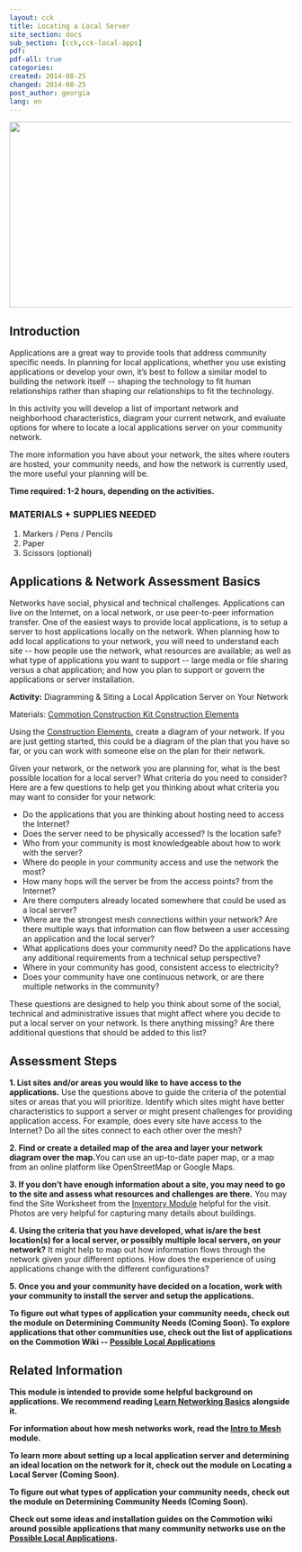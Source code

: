 ```yaml
---
layout: cck
title: Locating a Local Server
site_section: docs
sub_section: [cck,cck-local-apps]
pdf: 
pdf-all: true
categories: 
created: 2014-08-25
changed: 2014-08-25
post_author: georgia
lang: en
---
```

<p><img alt="" class="media-image attr__typeof__foaf:Image img__fid__476 img__view_mode__media_large attr__format__media_large" src="/files/styles/large/public/inventory_the_neighborhood_title.png?itok=qgv6sh9C" style="width: 510px; height: 330px;" typeof="foaf:Image" /></p>

<section id="introduction">
<h2>Introduction</h2>

<p>Applications are a great way to provide tools that address community specific needs. In planning for local applications, whether you use existing applications or develop your own, it’s best to follow a similar model to building the network itself -- shaping the technology to fit human relationships rather than shaping our relationships to fit the technology.</p>

<p>In this activity you will develop a list of important network and neighborhood characteristics, diagram your current network, and evaluate options for where to locate a local applications server on your community network.</p>

<p>The more information you have about your network, the sites where routers are hosted, your community needs, and how the network is currently used, the more useful your planning will be.</p>

<p><strong>Time required:  1-2 hours, depending on the activities.</strong></p>
</section>

<section id="materials-and-supplies-needed">
<h3>MATERIALS + SUPPLIES NEEDED</h3>

<ol class="rteindent1">
	<li>Markers / Pens / Pencils</li>
	<li>Paper</li>
	<li>Scissors (optional)</li>
</ol>

</section>

<section id="network-server-basics">
<h2>Applications & Network Assessment Basics</h2>

<p>Networks have social, physical and technical challenges. Applications can live on the Internet, on a local network, or use peer-to-peer information transfer. One of the easiest ways to provide local applications, is to setup a server to host applications locally on the network. When planning how to add local applications to your network, you will need to understand each site -- how people use the network, what resources are available; as well as what type of applications you want to support -- large media or file sharing versus a chat application; and how you plan to support or govern the applications or server installation. </p>

<p><strong>Activity:</strong> Diagramming & Siting a Local Application Server on Your Network</p>

<p>Materials: <a href="https://commotionwireless.net/docs/cck/planning/design-your-network-construction-elements">Commotion Construction Kit Construction Elements</a></p>

<p>Using the <a href="https://commotionwireless.net/docs/cck/planning/design-your-network-construction-elements">Construction Elements</a>, create a diagram of your network. If you are just getting started, this could be a diagram of the plan that you have so far, or you can work with someone else on the plan for their network. </p>

<p>Given your network, or the network you are planning for, what is the best possible location for a local server? What criteria do you need to consider? Here are a few questions to help get you thinking about what criteria you may want to consider for your network:</p>

<ul>
	<li>Do the applications that you are thinking about hosting need to access the Internet? </li>
	<li>Does the server need to be physically accessed? Is the location safe?</li>
	<li>Who from your community is most knowledgeable about how to work with the server?</li>
	<li>Where do people in your community access and use the network the most?</li>
	<li>How many hops will the server be from the access points? from the Internet?</li>
	<li>Are there computers already located somewhere that could be used as a local server?</li>
	<li>Where are the strongest mesh connections within your network? Are there multiple ways that information can flow between a user accessing an application and the local server?</li>
	<li>What applications does your community need? Do the applications have any additional requirements from a technical setup perspective?</li>
	<li>Where in your community has good, consistent access to electricity?</li>
	<li>Does your community have one continuous network, or are there multiple networks in the community?</li>
</ul>

<p>These questions are designed to help you think about some of the social, technical and administrative issues that might affect where you decide to put a local server on your network. Is there anything missing? Are there additional questions that should be added to this list?</p>

</section>

<section id="assessment-steps">
<h2>Assessment Steps</h2>

<p><strong>1. List sites and/or areas you would like to have access to the applications.</strong> Use the questions above to guide the criteria of the potential sites or areas that you will prioritize. Identify which sites might have better characteristics to support a server or might present challenges for providing application access. For example, does every site have access to the Internet? Do all the sites connect to each other over the mesh?</p>

<p><strong>2. Find or create a detailed map of the area and layer your network diagram over the map.</strong>You can use an up-to-date paper map, or a map from an online platform like OpenStreetMap or Google Maps.</p>

<p><strong>3. If you don’t have enough information about a site, you may need to go to the site and assess what resources and challenges are there.</strong> You may find the <a htef="https://commotionwireless.net/files/cck/planning/5.2-CCK-Planning-SiteWorksheet.pdf">Site Worksheet</a> from the <a href="/docs/cck/planning/inventory-the-neighborhood/">Inventory Module</a> helpful for the visit. Photos are very helpful for capturing many details about buildings.</p>

<p><strong>4. Using the criteria that you have developed, what is/are the best location(s) for a local server, or possibly multiple local servers, on your network?</strong> It might help to map out how information flows through the network given your different options. How does the experience of using applications change with the different configurations?</p>

<p><strong>5.  Once you and your community have decided on a location, work with your community to install the server and setup the applications.</p>

<p>To figure out what types of application your community needs, check out the module on <strong>Determining Community Needs</strong> (Coming Soon). To explore applications that other communities use, check out the list of applications on the Commotion Wiki -- <a href="https://wiki.commotionwireless.net/doku.php/development_resources/application_server/start">Possible Local Applications</a></p>
</section>


<section class="related-information" id="related-information">
<h2>Related Information</h2>

<p>This module is intended to provide some helpful background on applications. We recommend reading <strong><a href="/docs/cck/networking/learn-networking-basics/">Learn Networking Basics</a></strong> alongside it.</p>

<p>For information about how mesh networks work, read the <strong><a href="/docs/cck/networking/intro-to-mesh/">Intro to Mesh</a></strong> module.</p>

<p>To learn more about setting up a local application server and determining an ideal location on the network for it, check out the module on <strong>Locating a Local Server</strong> (Coming Soon). </p>

<p>To figure out what types of application your community needs, check out the module on <strong>Determining Community Needs</strong> (Coming Soon).</p>

<p>Check out some ideas and installation guides on the Commotion wiki around possible applications that many community networks use on the <a href="https://wiki.commotionwireless.net/doku.php/development_resources/application_server/start">Possible Local Applications</a>.</p>
</section>
 
